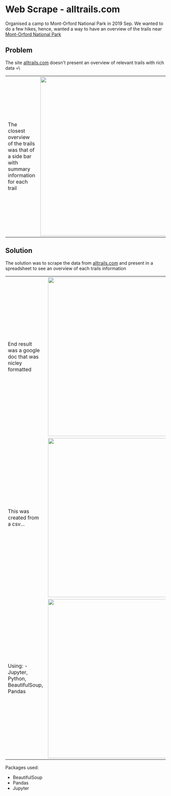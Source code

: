 # Web Scrape - alltrails.com

Organised a camp to Mont-Orford National Park in 2019 Sep. We wanted to do a few hikes, 
hence, wanted a way to have an overview of the trails near [Mont-Orford National Park](https://www.alltrails.com/parks/canada/quebec/mont-orford-national-park)

## Problem

The site [alltrails.com](https://www.alltrails.com) doesn't present an overview of relevant trails with rich data =\

| | | 
| --- | --- |
| The closest overview of the trails was that of a side bar with summary information for each trail | <img src="https://user-images.githubusercontent.com/7044060/64193464-c9cbf700-ce4a-11e9-9ca6-612bffde003f.png" width="500"> | 



## Solution

The solution was to scrape the data from [alltrails.com](https://www.alltrails.com) and present in a spreadsheet to see an overview of each trails information 

| | | 
| --- | --- |
| End result was a google doc that was nicley formatted| <img src="https://user-images.githubusercontent.com/7044060/64193781-7efeaf00-ce4b-11e9-82b8-038b7f8deca4.png" width="500"> | 
| This was created from a csv... | <img src="https://user-images.githubusercontent.com/7044060/64194354-eec16980-ce4c-11e9-8f1c-e9815badcca1.png" width="500"> | 
| Using: - Jupyter, Python, BeautifulSoup, Pandas | <img src="https://user-images.githubusercontent.com/7044060/64194504-4d86e300-ce4d-11e9-84d3-e3623b17a3e8.png" width="500"> | 


Packages used:

- BeautifulSoup
- Pandas
- Jupyter

